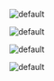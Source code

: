 ![default](https://user-images.githubusercontent.com/8466209/201009382-ca13eae0-6ae9-4512-aa40-8b8c4f2f276b.png)

![default](https://user-images.githubusercontent.com/8466209/201010402-205363e4-af41-4b07-b501-22f6533a0210.png)

![default](https://user-images.githubusercontent.com/8466209/201017831-469513ee-0e92-4b27-9b3d-cb00add66966.png)

![default](https://user-images.githubusercontent.com/8466209/201019936-a8a19fe8-6a8a-4909-ae8d-063fafed564b.png)
